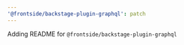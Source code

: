 ```yaml
---
'@frontside/backstage-plugin-graphql': patch
---
```


Adding README for `@frontside/backstage-plugin-graphql`
